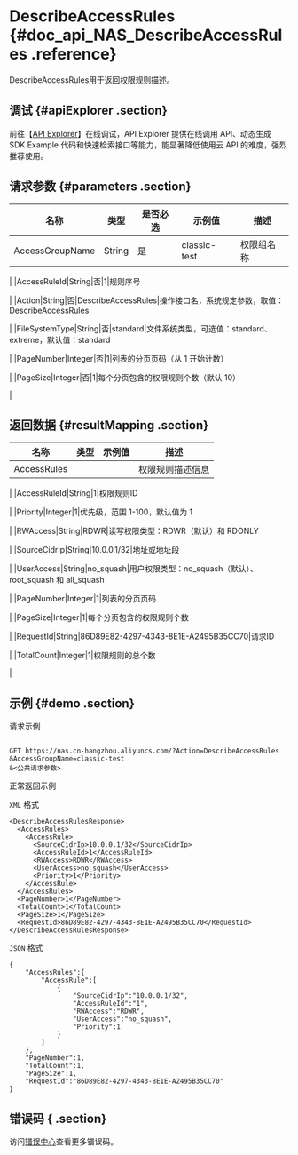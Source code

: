 # DescribeAccessRules {#doc_api_NAS_DescribeAccessRules .reference}

DescribeAccessRules用于返回权限规则描述。

## 调试 {#apiExplorer .section}

前往【[API Explorer](https://api.aliyun.com/#product=NAS&api=DescribeAccessRules)】在线调试，API Explorer 提供在线调用 API、动态生成 SDK Example 代码和快速检索接口等能力，能显著降低使用云 API 的难度，强烈推荐使用。

## 请求参数 {#parameters .section}

|名称|类型|是否必选|示例值|描述|
|--|--|----|---|--|
|AccessGroupName|String|是|classic-test|权限组名称

 |
|AccessRuleId|String|否|1|规则序号

 |
|Action|String|否|DescribeAccessRules|操作接口名，系统规定参数，取值：DescribeAccessRules

 |
|FileSystemType|String|否|standard|文件系统类型，可选值：standard、extreme，默认值：standard

 |
|PageNumber|Integer|否|1|列表的分页页码（从 1 开始计数）

 |
|PageSize|Integer|否|1|每个分页包含的权限规则个数（默认 10）

 |

## 返回数据 {#resultMapping .section}

|名称|类型|示例值|描述|
|--|--|---|--|
|AccessRules| | |权限规则描述信息

 |
|AccessRuleId|String|1|权限规则ID

 |
|Priority|Integer|1|优先级，范围 1-100，默认值为 1

 |
|RWAccess|String|RDWR|读写权限类型：RDWR（默认）和 RDONLY

 |
|SourceCidrIp|String|10.0.0.1/32|地址或地址段

 |
|UserAccess|String|no\_squash|用户权限类型：no\_squash（默认）、root\_squash 和 all\_squash

 |
|PageNumber|Integer|1|列表的分页页码

 |
|PageSize|Integer|1|每个分页包含的权限规则个数

 |
|RequestId|String|86D89E82-4297-4343-8E1E-A2495B35CC70|请求ID

 |
|TotalCount|Integer|1|权限规则的总个数

 |

## 示例 {#demo .section}

请求示例

``` {#request_demo}

GET https://nas.cn-hangzhou.aliyuncs.com/?Action=DescribeAccessRules
&AccessGroupName=classic-test
&<公共请求参数>

```

正常返回示例

`XML` 格式

``` {#xml_return_success_demo}
<DescribeAccessRulesResponse>
  <AccessRules>
    <AccessRule>
      <SourceCidrIp>10.0.0.1/32</SourceCidrIp>
      <AccessRuleId>1</AccessRuleId>
      <RWAccess>RDWR</RWAccess>
      <UserAccess>no_squash</UserAccess>
      <Priority>1</Priority>
    </AccessRule>
  </AccessRules>
  <PageNumber>1</PageNumber>
  <TotalCount>1</TotalCount>
  <PageSize>1</PageSize>
  <RequestId>86D89E82-4297-4343-8E1E-A2495B35CC70</RequestId>
</DescribeAccessRulesResponse>

```

`JSON` 格式

``` {#json_return_success_demo}
{
	"AccessRules":{
		"AccessRule":[
			{
				"SourceCidrIp":"10.0.0.1/32",
				"AccessRuleId":"1",
				"RWAccess":"RDWR",
				"UserAccess":"no_squash",
				"Priority":1
			}
		]
	},
	"PageNumber":1,
	"TotalCount":1,
	"PageSize":1,
	"RequestId":"86D89E82-4297-4343-8E1E-A2495B35CC70"
}
```

## 错误码 { .section}

访问[错误中心](https://error-center.alibabacloud.com/status/product/NAS)查看更多错误码。

